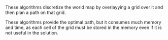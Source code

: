 These algorithms discretize the world map by overlayying a grid over it and then plan a path on that grid.

These algorithms provide the optimal path, but it consumes much memory and time, as each cell of the grid must be stored in the memory even if it is not useful in the solution.
